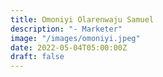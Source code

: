 ```yaml
---
title: Omoniyi Olarenwaju Samuel
description: "- Marketer"
image: "/images/omoniyi.jpeg"
date: 2022-05-04T05:00:00Z
draft: false
---
```

